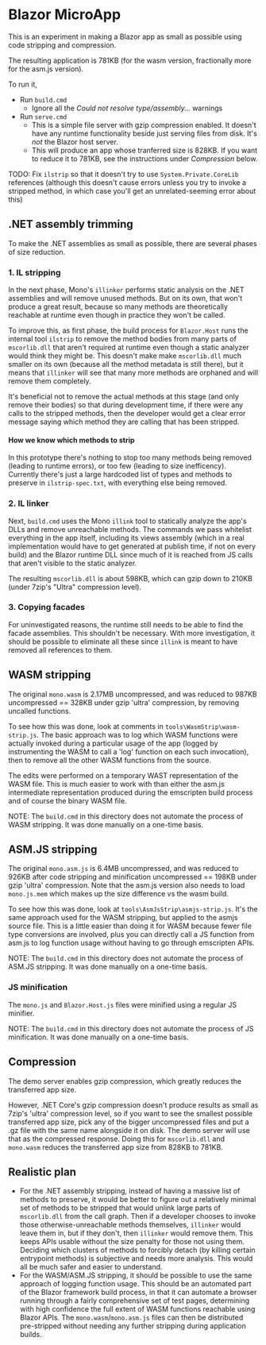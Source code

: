 # Blazor MicroApp

This is an experiment in making a Blazor app as small as possible using code stripping and compression.

The resulting application is 781KB (for the wasm version, fractionally more for the asm.js version).

To run it,

* Run `build.cmd`
  * Ignore all the *Could not resolve type/assembly...* warnings
* Run `serve.cmd`
  * This is a simple file server with gzip compression enabled. It doesn't have any runtime functionality beside just serving files from disk. It's *not* the Blazor host server.
  * This will produce an app whose tranferred size is 828KB. If you want to reduce it to 781KB, see the instructions under *Compression* below.

TODO: Fix `ilstrip` so that it doesn't try to use `System.Private.CoreLib` references (although this doesn't cause errors unless you try to invoke a stripped method, in which case you'll get an unrelated-seeming error about this)

## .NET assembly trimming

To make the .NET assemblies as small as possible, there are several phases of size reduction.

### 1. IL stripping

In the next phase, Mono's `illinker` performs static analysis on the .NET assemblies and will remove unused methods. But on its own, that won't produce a great result, because so many methods are theoretically reachable at runtime even though in practice they won't be called.

To improve this, as first phase, the build process for `Blazor.Host` runs the internal tool `ilstrip` to remove the method bodies from many parts of `mscorlib.dll` that aren't required at runtime even though a static analyzer would think they might be. This doesn't make make `mscorlib.dll` much smaller on its own (because all the method metadata is still there), but it means that `illinker` will see that many more methods are orphaned and will remove them completely.

It's beneficial not to remove the actual methods at this stage (and only remove their bodies) so that
during development time, if there were any calls to the stripped methods, then the developer would
get a clear error message saying which method they are calling that has been stripped.

#### How we know which methods to strip

In this prototype there's nothing to stop too many methods being removed (leading to runtime errors), or too few (leading to size inefficency). Currently there's just a large hardcoded list of types and methods to preserve in `ilstrip-spec.txt`, with everything else being removed.

### 2. IL linker

Next, `build.cmd` uses the Mono `illink` tool to statically analyze the app's DLLs and remove unreachable methods. The commands we pass whitelist everything in the app itself, including its views assembly (which in a real implementation would have to get generated at publish time, if not on every build) and the Blazor runtime DLL since much of it is reached from JS calls that aren't visible to the static analyzer.

The resulting `mscorlib.dll` is about 598KB, which can gzip down to 210KB (under 7zip's "Ultra" compression level).

### 3. Copying facades

For uninvestigated reasons, the runtime still needs to be able to find the facade assemblies. This shouldn't be necessary. With more investigation, it should be possible to eliminate all these since `illink` is meant to have removed all references to them.

## WASM stripping

The original `mono.wasm` is 2.17MB uncompressed, and was reduced to 987KB uncompressed == 328KB under gzip 'ultra' compression, by removing uncalled functions.

To see how this was done, look at comments in `tools\WasmStrip\wasm-strip.js`. The basic approach was to log which WASM functions were actually invoked during a particular usage of the app (logged by instrumenting the WASM to call a 'log' function on each such invocation), then to remove all the other WASM functions from the source.

The edits were performed on a temporary WAST representation of the WASM file. This is much easier to work with than either the asm.js intermediate representation produced during the emscripten build process and of course the binary WASM file.

NOTE: The `build.cmd` in this directory does not automate the process of WASM stripping. It was done manually on a one-time basis.

## ASM.JS stripping

The original `mono.asm.js` is 6.4MB uncompressed, and was reduced to 926KB after code stripping and minification uncompressed == 198KB under gzip 'ultra' compression. Note that the asm.js version also needs to load `mono.js.mem` which makes up the size difference vs the wasm build.

To see how this was done, look at  `tools\AsmJsStrip\asmjs-strip.js`. It's the same approach used for the WASM stripping, but applied to the asmjs source file. This is a little easier than doing it for WASM because fewer file type conversions are involved, plus you can directly call a JS function from asm.js to log function usage without having to go through emscripten APIs.

NOTE: The `build.cmd` in this directory does not automate the process of ASM.JS stripping. It was done manually on a one-time basis.

### JS minification

The `mono.js` and `Blazor.Host.js` files were minified using a regular JS minifier.

NOTE: The `build.cmd` in this directory does not automate the process of JS minification. It was done manually on a one-time basis.

## Compression

The demo server enables gzip compression, which greatly reduces the transferred app size.

However, .NET Core's gzip compression doesn't produce results as small as 7zip's 'ultra' compression level, so if you want to see the smallest possible transferred app size, pick any of the bigger uncompressed files and put a .gz file with the same name alongside it on disk. The demo server will use that as the compressed response. Doing this for `mscorlib.dll` and `mono.wasm` reduces the transferred app size from 828KB to 781KB.

## Realistic plan

* For the .NET assembly stripping, instead of having a massive list of methods to preserve, it would be better to figure out a relatively minimal set of methods to be stripped that would unlink large parts of `mscorlib.dll` from the call graph. Then if a developer chooses to invoke those otherwise-unreachable methods themselves, `illinker` would leave them in, but if they don't, then `illinker` would remove them. This keeps APIs usable without the size penalty for those not using them. Deciding which clusters of methods to forcibly detach (by killing certain entrypoint methods) is subjective and needs more analysis. This would all be much safer and easier to understand.
* For the WASM/ASM.JS stripping, it should be possible to use the same approach of logging function usage. This should be an automated part of the Blazor framework build process, in that it can automate a browser running through a fairly comprehensive set of test pages, determining with high confidence the full extent of WASM functions reachable using Blazor APIs. The `mono.wasm`/`mono.asm.js` files can then be distributed pre-stripped without needing any further stripping during application builds.

